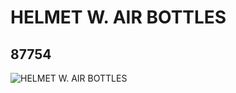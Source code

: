 # HELMET W. AIR BOTTLES
## 87754
![HELMET W. AIR BOTTLES](https://lc-www-live-s.legocdn.com/media/bricks/5/2/4563473.jpg)